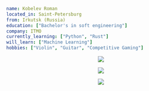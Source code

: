 <!-- <h3 style="color: rgb(212, 187, 133)">SUNFLOWER PROFILE</h3> -->
  
```yaml
name: Kobelev Roman
located_in: Saint-Petersburg
from: Irkutsk (Russia)
education: ["Bachelor's in soft engineering"]
company: ITMO
currently_learning: ["Python", "Rust"]
will_learn: ["Machine Learning"]
hobbies: ["Violin", "Guitar", "Competitive Gaming"]
```

<p align="center">
<img src="https://spotify-github-profile.vercel.app/api/view?uid=312s5gukxu3izmomfk6sjce5wzo4&cover_image=true&theme=natemoo-re&show_offline=true&background_color=000000&interchange=false&bar_color=53b14f&bar_color_cover=false">
</p>

<p align="center">
<img src="https://spotify-recently-played-readme.vercel.app/api?user=312s5gukxu3izmomfk6sjce5wzo4&unique={true}">
</p>



<!--START_SECTION:waka-->
<!--END_SECTION:waka-->
<!--START_SECTION:waka-simple-->
<!--END_SECTION:waka-simple-->


<p align="center">
  <img src="https://capsule-render.vercel.app/api?type=waving&color=gradient&height=60&section=footer"/>
</p>